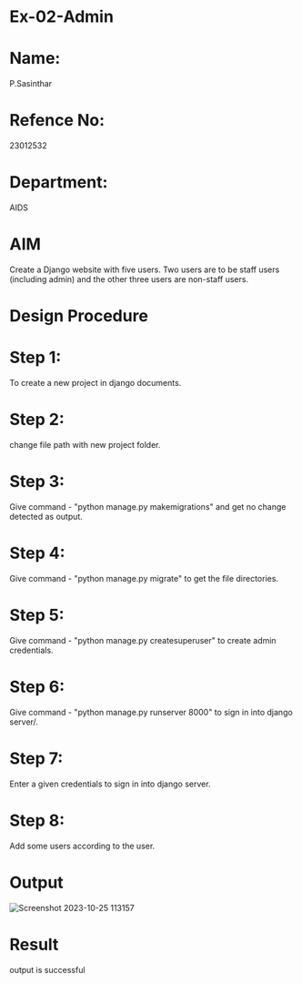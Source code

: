 # Ex-02-Admin
# Name:
P.Sasinthar
# Refence No:
23012532
# Department:
AIDS

# AIM
Create a Django website with five users. Two users are to be staff users (including admin) and the other three users are non-staff users.

# Design Procedure
# Step 1:
To create a new project in django documents.
# Step 2:
change file path with new project folder.
# Step 3:
Give command - "python manage.py makemigrations" and get no change detected as
output.
# Step 4:
Give command - "python manage.py migrate" to get the file directories.
# Step 5:
Give command - "python manage.py createsuperuser" to create admin credentials.
# Step 6:
Give command - "python manage.py runserver 8000" to sign in into django server/.
# Step 7:
Enter a given credentials to sign in into django server.
# Step 8:
Add some users according to the user.


# Output
![Screenshot 2023-10-25 113157](https://github.com/sasintharparanthaman/ODD2023-WT-Ex-02-Admin/assets/145743219/4e97bc66-a8bc-4980-90b1-eb7d120b9a2d)


# Result
output is successful
